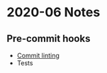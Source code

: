 # 2020-06 Notes

## Pre-commit hooks

- [Commit linting](https://dev.to/omarzi/how-to-validate-commit-message-convention-using-commitlint-and-husky-aaa)
- Tests